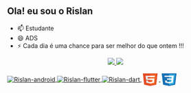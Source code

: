 ## Ola! eu sou o Rislan 

- 📫 Estudante 
- 😄 ADS 
- ⚡ Cada dia é uma chance para ser melhor do que ontem !!!


<div align="center">
  <a href="https://github.com/RislanSousa">
  <img height="180em" src="https://github-readme-stats.vercel.app/api?username=RislanSousa&show_icons=true&theme=dracula&include_all_commits=true&count_private=true"/>
    
  <img height="180em" src="https://github-readme-stats.vercel.app/api/top-langs/?username=RislanSousa&layout=compact&langs_count=7&theme=dracula"/>
</div>

<div style="display: inline_block"><br>
<img align="center" alt="Rislan-android"  height="30" width="40" src= "https://cdn.jsdelivr.net/gh/devicons/devicon/icons/androidstudio/androidstudio-original.svg" />
<img align="center"  alt="Rislan-flutter"  height="30" width="40" src="https://cdn.jsdelivr.net/gh/devicons/devicon/icons/flutter/flutter-original.svg" />
<img align="center"  alt="Rislan-dart"  height="30" width="40" src="https://cdn.jsdelivr.net/gh/devicons/devicon/icons/dart/dart-original.svg" />
<img align="center" alt="Rislan-HTML" height="30" width="40" src="https://raw.githubusercontent.com/devicons/devicon/master/icons/html5/html5-original.svg">
<img align="center" alt="Rislan-CSS" height="30" width="40" src="https://raw.githubusercontent.com/devicons/devicon/master/icons/css3/css3-original.svg">

</div>

